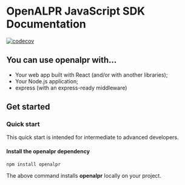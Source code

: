 # OpenALPR JavaScript SDK Documentation
[![codecov](https://codecov.io/gh/multei/openalpr/branch/master/graph/badge.svg)](https://codecov.io/gh/multei/openalpr)

## You can use openalpr with...

- Your web app built with React (and/or with another libraries);
- Your Node.js application;
- express (with an express-ready middleware)

## Get started

### Quick start

This quick start is intended for intermediate to advanced developers.

#### Install the openalpr dependency

```shell
npm install openalpr
```

The above command installs **openalpr** locally on your project.
